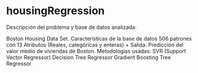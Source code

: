 housingRegression
=================

Descripción del problema y base de datos analizada:

Boston Housing Data Set.
Características de la base de datos
506 patrones con 13 Atributos (Reales, categóricas y enteras) + Salida.
Predicción del valor medio de viviendas de Boston. Metodologias usadas:
SVR (Support Vector Regressor) Decision Tree Regressor
Gradient Boosting Tree Regressor